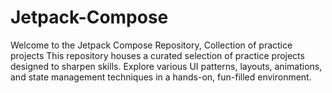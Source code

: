 # Jetpack-Compose
Welcome to the Jetpack Compose Repository, Collection of practice projects
This repository houses a curated selection of practice projects designed to sharpen skills. Explore various UI patterns, layouts, animations, and state management techniques in a hands-on, fun-filled environment.
